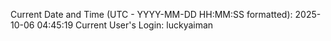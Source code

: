 Current Date and Time (UTC - YYYY-MM-DD HH:MM:SS formatted): 2025-10-06 04:45:19
Current User's Login: luckyaiman
